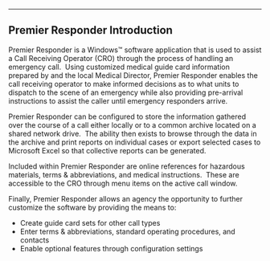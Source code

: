   ------------------------------------
  **Premier Responder Introduction**
  ------------------------------------

Premier Responder is a Windows™ software application that is used to
assist a Call Receiving Operator (CRO) through the process of handling
an emergency call.  Using customized medical guide card information
prepared by and the local Medical Director, Premier Responder enables
the call receiving operator to make informed decisions as to what units
to dispatch to the scene of an emergency while also providing
pre-arrival instructions to assist the caller until emergency responders
arrive.

Premier Responder can be configured to store the information gathered
over the course of a call either locally or to a common archive located
on a shared network drive.  The ability then exists to browse through
the data in the archive and print reports on individual cases or export
selected cases to Microsoft Excel so that collective reports can be
generated.

Included within Premier Responder are online references for hazardous
materials, terms & abbreviations, and medical instructions.  These are
accessible to the CRO through menu items on the active call window.

Finally, Premier Responder allows an agency the opportunity to further
customize the software by providing the means to:

-   Create guide card sets for other call types
-   Enter terms & abbreviations, standard operating procedures, and
    contacts
-   Enable optional features through configuration settings

